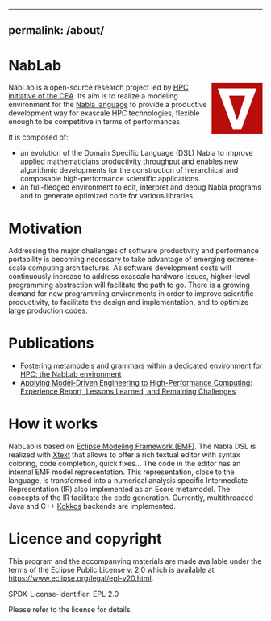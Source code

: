 
---
permalink: /about/
---

# NabLab

<img src="./logo_512.png" width="20%" height="20%" align="right" /> 

NabLab is a open-source research project led by [HPC initiative of the CEA](http://www-hpc.cea.fr/index-en.htm). Its aim is to realize a modeling environment for the [Nabla language](http://nabla-lang.org/index.html) to provide a productive development way for exascale HPC technologies, flexible enough to be competitive in terms of performances.

It is composed of:
- an evolution of the Domain Specific Language (DSL) Nabla to improve applied mathematicians productivity throughput and enables new algorithmic developments for the construction of hierarchical and composable high-performance scientific applications. 
- an full-fledged environment to edit, interpret and debug Nabla programs and to generate optimized code for various libraries.

# Motivation

Addressing the major challenges of software productivity and performance portability is becoming necessary to take advantage of emerging extreme-scale computing architectures. As software development costs will continuously increase to address exascale hardware issues, higher-level programming abstraction will facilitate the path to go. There is a growing demand for new programming environments in order to improve scientific productivity, to facilitate the design and implementation, and to optimize large production codes. 

# Publications

- [Fostering metamodels and grammars within a dedicated environment for HPC: the NabLab environment](https://hal.inria.fr/hal-01910139)
- [Applying Model-Driven Engineering to High-Performance Computing: Experience Report, Lessons Learned, and Remaining Challenges ](https://hal.inria.fr/hal-02296030)

# How it works

NabLab is based on [Eclipse Modeling Framework (EMF)](https://www.eclipse.org/modeling/emf). The Nabla DSL is realized with [Xtext](https://www.eclipse.org/Xtext) that allows to offer a rich textual editor with syntax coloring, code completion, quick fixes... The code in the editor has an internal EMF model representation. This representation, close to the language, is transformed into a numerical analysis specific Intermediate Representation (IR) also implemented as an Ecore metamodel. The concepts of the IR facilitate the code generation. Currently, multithreaded Java and C++ [Kokkos](https://github.com/kokkos) backends are implemented.


# Licence and copyright

This program and the accompanying materials are made available under the terms of the Eclipse Public License v. 2.0 which is available at https://www.eclipse.org/legal/epl-v20.html.

SPDX-License-Identifier: EPL-2.0

Please refer to the license for details.
